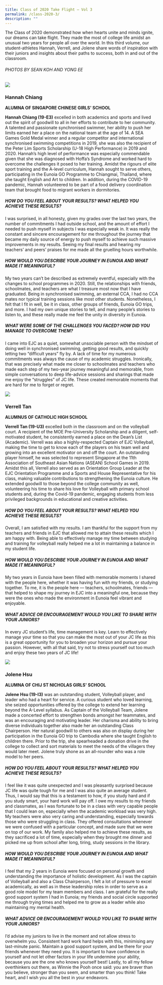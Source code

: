 ```yaml
---
title: Class of 2020 Take Flight – Vol 3
permalink: /class-2020-3/
description: ""
---
```



The Class of 2020 demonstrated how when hearts unite and minds ignite, our dreams can take flight. They made the most of college life amidst an unusual two years for people all over the world. In this third volume, our student-athletes Hannah, Verrell, and Jolene share words of inspiration with their juniors and insights about their paths to success, both in and out of the classroom. 

###### PHOTOS BY SEAN KOH AND YONG EE

![](/images/Class2020_Hannah.jpg)

### Hannah Chiang
**ALUMNA OF SINGAPORE CHINESE GIRLS' SCHOOL**

**Hannah Chiang (19-E3)** excelled in both academics and sports and lived out the spirit of goodwill to all in her efforts to contribute to her community. A talented and passionate synchronised swimmer, her ability to push her limits earned her a place on the national team at the age of 14. A SEA Games Gold Medal winner and a regular competitor and international synchronised swimming competitions in 2019, she was also the recipient of the Peter Lim Sports Scholarship (U-18 High Performance) in 2019 and 2020. Hannah’s high level of performance was especially commendable given that she was diagnosed with Hoffa’s Syndrome and worked hard to overcome the challenges it posed to her training. Amidst the rigours of elite sport training and the A-level curriculum, Hannah sought to serve others, participating in the Eunoia GO Programme to Chiangmai, Thailand, where she taught English and Art to children. In addition, during the COVID-19 pandemic, Hannah volunteered to be part of a food delivery coordination team that brought food to migrant workers in dormitories.

##### HOW DO YOU FEEL ABOUT YOUR RESULTS? WHAT HELPED YOU ACHIEVE THESE RESULTS?

I was surprised, in all honesty, given my grades over the last two years, the number of commitments I had outside school, and the amount of effort I needed to push myself in subjects I was especially weak in. It was really the constant and sincere encouragement for me throughout the journey that became my daily source of energy to push myself to achieve such massive improvements in my results. Seeing my final results and hearing my teachers’ and peers’ praises for me made all the gruelling hours worthwhile.

##### HOW WOULD YOU DESCRIBE YOUR JOURNEY IN EUNOIA AND WHAT MADE IT MEANINGFUL?

My two years can’t be described as extremely eventful, especially with the changes to school programmes in 2020. Still, the relationships with friends, schoolmates, and teachers are what I treasure most now that I have graduated. Being in synchronised swimming, an external CCA, I had no CCA mates nor typical training sessions like most other students. Nonetheless, I felt that I fit in well, be it in class, other groups of friends, Eunoia GO trips, and more. I had my own unique stories to tell, and many people’s stories to listen to, and these really made me feel the unity in diversity in Eunoia.

##### WHAT WERE SOME OF THE CHALLENGES YOU FACED? HOW DID YOU MANAGE TO OVERCOME THEM?

I came into EJC as a quiet, somewhat unsociable person with the mindset of doing well in synchronised swimming, getting good results, and quickly letting two “difficult years” fly by. A lack of time for my numerous commitments was always the cause of my academic struggles. Ironically, that was precisely what made me closer to schoolmates and teachers who made each step of my two-year journey meaningful and memorable, from simple conversations to deep life-advice sessions and sharings that made me enjoy the “struggles” of JC life. These created memorable moments that are hard for me to forget or regret.

![](/images/Class2020_Verrell.jpg)

### Verrell Tan
**ALUMNUS OF CATHOLIC HIGH SCHOOL**

**Verrell Tan (19-U3)** excelled both in the classroom and on the volleyball court. A recipient of the MOE Pre-University Scholarship and a diligent, self-motivated student, he consistently earned a place on the Dean’s List (Academic). Verrell was also a highly-respected Captain of EJC Volleyball, making the time to get to know each of the players on his team well and growing into an excellent motivator on and off the court. An outstanding player himself, he was selected to represent Singapore at the 11th Association of Southeast Asian Nations (ASEAN) School Games in 2019. Amidst this all, Verrell also served as an Orientation Group Leader at the EJC Orientation Programme and a Sports and House Representative for his class, making valuable contributions to strengthening the Eunoia culture. He extended goodwill to those beyond the college community as well, volunteering his time to share his love for Volleyball with primary school students and, during the Covid-19 pandemic, engaging students from less privileged backgrounds in educational and creative activities. 

##### HOW DO YOU FEEL ABOUT YOUR RESULTS? WHAT HELPED YOU ACHIEVE THESE RESULTS?

Overall, I am satisfied with my results. I am thankful for the support from my teachers and friends in EJC that allowed me to attain these results which I am happy with. Being able to effectively manage my time between studying and training for volleyball really helped me a lot in maintaining a balance in my student life.

##### HOW WOULD YOU DESCRIBE YOUR JOURNEY IN EUNOIA AND WHAT MADE IT MEANINGFUL?

My two years in Eunoia have been filled with memorable moments I shared with the people here, whether it was having fun with my friends, or studying together. To me, it is the people here — teachers, schoolmates, friends — that helped to shape my journey in EJC into a meaningful one, because they were the ones who made the environment in Eunoia feel vibrant and enjoyable.

##### WHAT ADVICE OR ENCOURAGEMENT WOULD YOU LIKE TO SHARE WITH YOUR JUNIORS?

In every JC student’s life, time management is key. Learn to effectively manage your time so that you can make the most out of your JC life as this is a great opportunity for you to broaden your horizon and pursue your passion. However, with all that said, try not to stress yourself out too much and enjoy these two years of JC life!

![](/images/Class2020_Jolene.jpg)

### Jolene Hsu
**ALUMNA OF CHIJ ST NICHOLAS GIRLS' SCHOOL**

**Jolene Hsu (19-I3)** was an outstanding student, Volleyball player, and leader who had a heart for service. A curious student who loved learning, she seized opportunities offered by the college to extend her learning beyond the A-Level syllabus. As Captain of the Volleyball Team, Jolene made a concerted effort to strengthen bonds amongst her teammates, and was an encouraging and motivating leader. Her charisma and ability to bring diverse individuals together also made her an outstanding Class Chairperson. Her natural goodwill to others was also on display during her participation in the Eunoia GO trip to Cambodia where she taught English to children there. Prior to the trip, she spearheaded a donation drive in the college to collect and sort materials to meet the needs of the villagers they would later meet. Jolene truly shone as an all-rounder who was a role model to her peers.

##### HOW DO YOU FEEL ABOUT YOUR RESULTS? WHAT HELPED YOU ACHIEVE THESE RESULTS?

I feel like it was quite unexpected and I was pleasantly surprised because JC life was quite tough for me and I was also quite an average student. Thus, I would say that this is a testament to how, if you study hard and if you study smart, your hard work will pay off. I owe my results to my friends and classmates, as I was fortunate to be in a class with very capable people that I could lean on, especially when the academic workload was very high. My teachers were also very caring and understanding, especially towards those who were struggling in class. They offered consultations whenever we were confused with a particular concept, and made sure that we were on top of our work. My family also helped me to achieve these results, as they sacrificed a lot of time, especially when they brought me dinner and picked me up from school after long, tiring, study sessions in the library.

##### HOW WOULD YOU DESCRIBE YOUR JOURNEY IN EUNOIA AND WHAT MADE IT MEANINGFUL?

I feel that my 2 years in Eunoia were focused on personal growth and understanding the importance of holistic development. As I was the captain of Volleyball and also a Class Chairperson, I felt a lot of pressure to excel academically, as well as in these leadership roles in order to serve as a good role model for my team members and class. I am grateful for the really good support system I had in Eunoia; my friends and social circle supported me through trying times and helped me to grow as a leader while also maintaining my mental health.

##### WHAT ADVICE OR ENCOURAGEMENT WOULD YOU LIKE TO SHARE WITH YOUR JUNIORS?

I’d advise my juniors to live in the moment and not allow stress to overwhelm you. Consistent hard work hard helps with this, minimising any last-minute panic. Maintain a good support system, and be there for your friends whenever they need you. It is important to have confidence in yourself and not let other factors in your life undermine your ability, because you are the one who knows yourself best! Lastly, to all my fellow overthinkers out there, as Winnie the Pooh once said: you are braver than you believe, stronger than you seem, and smarter than you think! Take heart, and I wish you all the best in your endeavors.